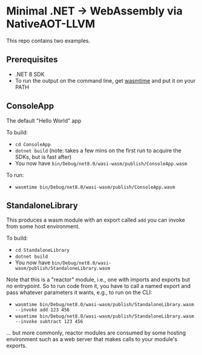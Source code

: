 # Minimal .NET -> WebAssembly via NativeAOT-LLVM

This repo contains two examples.

## Prerequisites

 * .NET 8 SDK
 * To run the output on the command line, get [wasmtime](https://wasmtime.dev/) and put it on your PATH

## ConsoleApp

The default "Hello World" app

To build:

 * `cd ConsoleApp`
 * `dotnet build` (note: takes a few mins on the first run to acquire the SDKs, but is fast after)
 * You now have `bin/Debug/net8.0/wasi-wasm/publish/ConsoleApp.wasm`

To run:

 * `wasmtime bin/Debug/net8.0/wasi-wasm/publish/ConsoleApp.wasm`

## StandaloneLibrary

This produces a wasm module with an export called `add` you can invoke from some host environment.

To build:

 * `cd StandaloneLibrary`
 * `dotnet build`
 * You now have `bin/Debug/net8.0/wasi-wasm/publish/StandaloneLibrary.wasm`
 
Note that this is a "reactor" module, i.e., one with imports and exports but no entrypoint. So to run code from it, you have to call a named export and pass whatever parameters it wants, e.g., to run on the CLI:

 * `wasmtime bin/Debug/net8.0/wasi-wasm/publish/StandaloneLibrary.wasm --invoke add 123 456`
 * `wasmtime bin/Debug/net8.0/wasi-wasm/publish/StandaloneLibrary.wasm --invoke subtract 123 456`

... but more commonly, reactor modules are consumed by some hosting environment such as a web server that makes calls to your module's exports.
